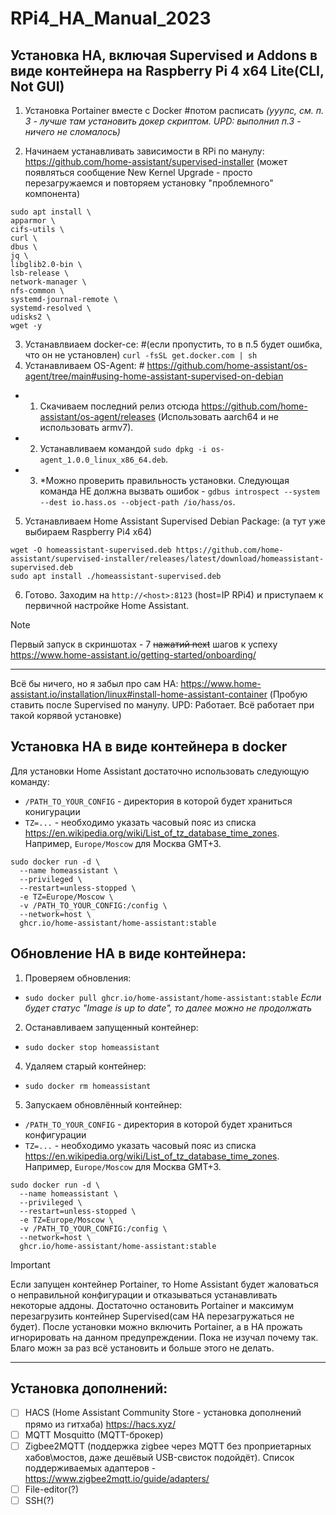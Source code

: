 # RPi4_HA_Manual_2023

## Установка HA, включая Supervised и Addons в виде контейнера на Raspberry Pi 4 x64 Lite(CLI, Not GUI)
1. Установка Portainer вместе с Docker #потом расписать _(ууупс, см. п. 3 - лучше там установить докер скриптом. UPD: выполнил п.3 - ничего не сломалось)_

2. Начинаем устанавливать зависимости в RPi по манулу:
  https://github.com/home-assistant/supervised-installer
  (может появляться сообщение New Kernel Upgrade - просто перезагружаемся и повторяем установку "проблемного" компонента)
  ```
  sudo apt install \
  apparmor \
  cifs-utils \
  curl \
  dbus \
  jq \
  libglib2.0-bin \
  lsb-release \
  network-manager \
  nfs-common \
  systemd-journal-remote \
  systemd-resolved \
  udisks2 \
  wget -y
  ```
3. Устанавлвиаем docker-ce: #(если пропустить, то в п.5 будет ошибка, что он не установлен)
   ``` curl -fsSL get.docker.com | sh ```
4. Устанавливаем OS-Agent: # https://github.com/home-assistant/os-agent/tree/main#using-home-assistant-supervised-on-debian
  - 1. Скачиваем последний релиз отсюда https://github.com/home-assistant/os-agent/releases (Использовать aarch64 и не использовать armv7).
  - 2. Устанавливаем командой ```sudo dpkg -i os-agent_1.0.0_linux_x86_64.deb```.
  - 3. *Можно проверить правильность установки. Следующая команда НЕ должна вызвать ошибок - ``` gdbus introspect --system --dest io.hass.os --object-path /io/hass/os ```.
5. Устанавливаем Home Assistant Supervised Debian Package: (а тут уже выбираем Raspberry Pi4 x64) 
  ```
  wget -O homeassistant-supervised.deb https://github.com/home-assistant/supervised-installer/releases/latest/download/homeassistant-supervised.deb
  sudo apt install ./homeassistant-supervised.deb
  ```
6. Готово. Заходим на ```http://<host>:8123``` (host=IP RPi4) и приступаем к первичной настройке Home Assistant.
>[!NOTE]
>Первый запуск в скриншотах - 7 ~~нажатий next~~ шагов к успеху
>https://www.home-assistant.io/getting-started/onboarding/

---
Всё бы ничего, но я забыл про сам HA:
https://www.home-assistant.io/installation/linux#install-home-assistant-container
(Пробую ставить после Supervised по манулу. UPD: Работает. Всё работает при такой корявой установке)

## Установка HA в виде контейнера в docker
 Для установки Home Assistant достаточно использовать следующую команду:
  - ```/PATH_TO_YOUR_CONFIG``` - директория в которой будет храниться конигурации
  - ```TZ=...``` - необходимо указать часовый пояс из списка https://en.wikipedia.org/wiki/List_of_tz_database_time_zones. Например, ```Europe/Moscow``` для Москва GMT+3.
```
sudo docker run -d \
  --name homeassistant \
  --privileged \
  --restart=unless-stopped \
  -e TZ=Europe/Moscow \
  -v /PATH_TO_YOUR_CONFIG:/config \
  --network=host \
  ghcr.io/home-assistant/home-assistant:stable
```

## Обновление HA в виде контейнера:
1. Проверяем обновления:
  - ```sudo docker pull ghcr.io/home-assistant/home-assistant:stable```
_Если будет статус "Image is up to date", то далее можно не продолжать_
2. Останавливаем запущенный контейнер:
  - ```sudo docker stop homeassistant```
4. Удаляем старый контейнер:
  - ```sudo docker rm homeassistant```
5. Запускаем обновлённый контейнер:
  - ```/PATH_TO_YOUR_CONFIG``` - директория в которой будет храниться конфигурации
  - ```TZ=...``` - необходимо указать часовый пояс из списка https://en.wikipedia.org/wiki/List_of_tz_database_time_zones. Например, ```Europe/Moscow``` для Москва GMT+3.
```
sudo docker run -d \
  --name homeassistant \
  --privileged \
  --restart=unless-stopped \
  -e TZ=Europe/Moscow \
  -v /PATH_TO_YOUR_CONFIG:/config \
  --network=host \
  ghcr.io/home-assistant/home-assistant:stable
```

> [!IMPORTANT]
> Если запущен контейнер Portainer, то Home Assistant будет жаловаться о неправильной конфигурации и отказываться устанавливать некоторые аддоны. Достаточно остановить Portainer и максимум перезагрузить контейнер Supervised(сам HA перезагружаться не будет). После установки можно включить Portainer, а в HA прожать игнорировать на данном предупреждении. Пока не изучал почему так. Благо можн за раз всё установить и больше этого не делать.

---

## Установка дополнений:
- [ ] HACS (Home Assistant Community Store - установка дополнений прямо из гитхаба) https://hacs.xyz/
- [ ] MQTT Mosquitto (MQTT-брокер)
- [ ] Zigbee2MQTT (поддержка zigbee через MQTT без проприетарных хабов\мостов, даже дешёвый USB-свисток подойдёт). Список поддерживаемых адаптеров - https://www.zigbee2mqtt.io/guide/adapters/
- [ ] File-editor(?)
- [ ] SSH(?)
